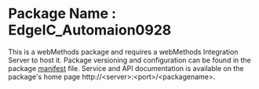 # Package Name : EdgeIC_Automaion0928
This is a webMethods package and requires a webMethods Integration Server to host it. Package versioning and configuration can be found in the package [manifest](./EdgeIC_Automaion0928/manifest.v3) file. Service and API documentation is available on the package's home page http://&lt;server&gt;:&lt;port&gt;/&lt;packagename>.